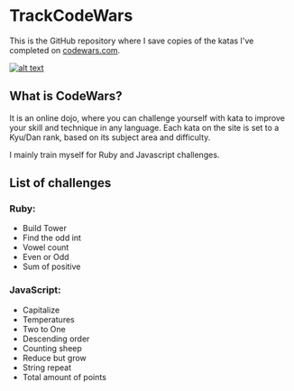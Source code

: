 # TrackCodeWars

This is the GitHub repository where I save copies of the katas I've completed on [codewars.com](www.codewars.com).

[![alt text](https://www.codewars.com/users/camilleregnault/badges/large "My CodeWar Profile")](https://www.codewars.com/users/camilleregnault)

## What is CodeWars?

It is an online dojo, where you can challenge yourself with kata to improve your skill and technique in any language.
Each kata on the site is set to a Kyu/Dan rank, based on its subject area and difficulty.

I mainly train myself for Ruby and Javascript challenges.

## List of challenges

### Ruby:

- Build Tower
- Find the odd int
- Vowel count
- Even or Odd
- Sum of positive

### JavaScript:

- Capitalize
- Temperatures
- Two to One
- Descending order
- Counting sheep
- Reduce but grow
- String repeat
- Total amount of points

